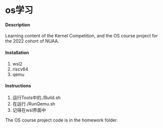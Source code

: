 # os学习

#### Description
Learning content of the Kernel Competition, and the OS course project for the 2022 cohort of NUAA.

#### Installation

1.  wsl2
2.  riscv64
3.  qemu

#### Instructions

1.  运行Tools中的./Build.sh
2.  在运行./RunQemu.sh
3.  记得在wsl界面中

The OS course project code is in the homework folder.

